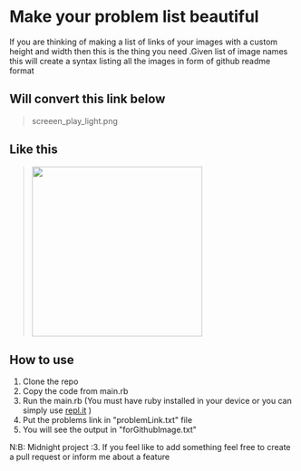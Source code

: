 
# Make your problem list beautiful

If you are thinking of making a list of links of your images with a custom height and width then this is the thing you need .Given list of image names this will create a syntax listing all the images in form of github readme format

## Will convert this link below 
> screeen_play_light.png
## Like this
><img src="https://raw.githubusercontent.com/piru72/LIFE_AT_AUST/master/2.%20Game%20Shots/screeen_play.png"  height="300">

## How to use 
1. Clone the repo
1. Copy the code from main.rb
2. Run the main.rb (You must have ruby installed in your device or you can simply use [repl.it](repl.it) )
3. Put the problems link in "problemLink.txt" file
4. You will see the output in "forGithubImage.txt"

N:B: Midnight project :3. If you feel like to add something feel free to create a pull request or inform me about a feature
